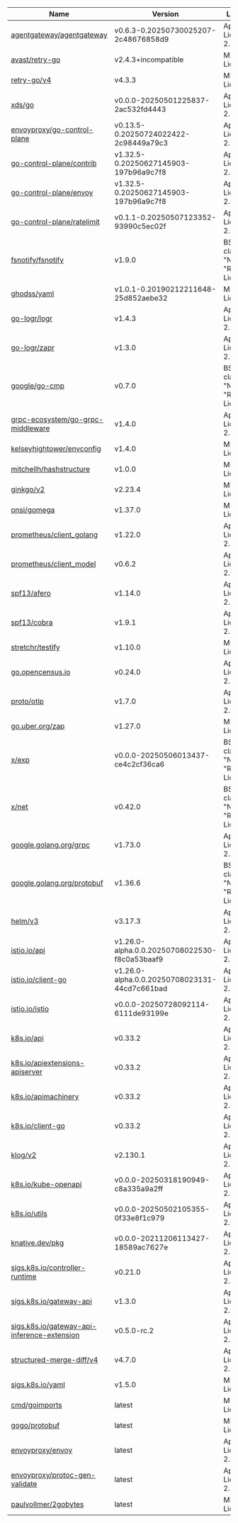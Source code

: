 Name|Version|License
---|---|---
[agentgateway/agentgateway](https://github.com/agentgateway/agentgateway)|v0.6.3-0.20250730025207-2c48676858d9|Apache License 2.0
[avast/retry-go](https://github.com/avast/retry-go)|v2.4.3+incompatible|MIT License
[retry-go/v4](https://github.com/avast/retry-go)|v4.3.3|MIT License
[xds/go](https://github.com/cncf/xds)|v0.0.0-20250501225837-2ac532fd4443|Apache License 2.0
[envoyproxy/go-control-plane](https://github.com/envoyproxy/go-control-plane)|v0.13.5-0.20250724022422-2c98449a79c3|Apache License 2.0
[go-control-plane/contrib](https://github.com/envoyproxy/go-control-plane)|v1.32.5-0.20250627145903-197b96a9c7f8|Apache License 2.0
[go-control-plane/envoy](https://github.com/envoyproxy/go-control-plane)|v1.32.5-0.20250627145903-197b96a9c7f8|Apache License 2.0
[go-control-plane/ratelimit](https://github.com/envoyproxy/go-control-plane)|v0.1.1-0.20250507123352-93990c5ec02f|Apache License 2.0
[fsnotify/fsnotify](https://github.com/fsnotify/fsnotify)|v1.9.0|BSD 3-clause "New" or "Revised" License
[ghodss/yaml](https://github.com/ghodss/yaml)|v1.0.1-0.20190212211648-25d852aebe32|MIT License
[go-logr/logr](https://github.com/go-logr/logr)|v1.4.3|Apache License 2.0
[go-logr/zapr](https://github.com/go-logr/zapr)|v1.3.0|Apache License 2.0
[google/go-cmp](https://github.com/google/go-cmp)|v0.7.0|BSD 3-clause "New" or "Revised" License
[grpc-ecosystem/go-grpc-middleware](https://github.com/grpc-ecosystem/go-grpc-middleware)|v1.4.0|Apache License 2.0
[kelseyhightower/envconfig](https://github.com/kelseyhightower/envconfig)|v1.4.0|MIT License
[mitchellh/hashstructure](https://github.com/mitchellh/hashstructure)|v1.0.0|MIT License
[ginkgo/v2](https://github.com/onsi/ginkgo)|v2.23.4|MIT License
[onsi/gomega](https://github.com/onsi/gomega)|v1.37.0|MIT License
[prometheus/client_golang](https://github.com/prometheus/client_golang)|v1.22.0|Apache License 2.0
[prometheus/client_model](https://github.com/prometheus/client_model)|v0.6.2|Apache License 2.0
[spf13/afero](https://github.com/spf13/afero)|v1.14.0|Apache License 2.0
[spf13/cobra](https://github.com/spf13/cobra)|v1.9.1|Apache License 2.0
[stretchr/testify](https://github.com/stretchr/testify)|v1.10.0|MIT License
[go.opencensus.io](https://go.opencensus.io)|v0.24.0|Apache License 2.0
[proto/otlp](https://go.opentelemetry.io/proto/otlp)|v1.7.0|Apache License 2.0
[go.uber.org/zap](https://go.uber.org/zap)|v1.27.0|MIT License
[x/exp](https://golang.org/x/exp)|v0.0.0-20250506013437-ce4c2cf36ca6|BSD 3-clause "New" or "Revised" License
[x/net](https://golang.org/x/net)|v0.42.0|BSD 3-clause "New" or "Revised" License
[google.golang.org/grpc](https://google.golang.org/grpc)|v1.73.0|Apache License 2.0
[google.golang.org/protobuf](https://google.golang.org/protobuf)|v1.36.6|BSD 3-clause "New" or "Revised" License
[helm/v3](https://helm.sh/helm/v3)|v3.17.3|Apache License 2.0
[istio.io/api](https://istio.io/api)|v1.26.0-alpha.0.0.20250708022530-f8c0a53baaf9|Apache License 2.0
[istio.io/client-go](https://istio.io/client-go)|v1.26.0-alpha.0.0.20250708023131-44cd7c661bad|Apache License 2.0
[istio.io/istio](https://istio.io/istio)|v0.0.0-20250728092114-6111de93199e|Apache License 2.0
[k8s.io/api](https://k8s.io/api)|v0.33.2|Apache License 2.0
[k8s.io/apiextensions-apiserver](https://k8s.io/apiextensions-apiserver)|v0.33.2|Apache License 2.0
[k8s.io/apimachinery](https://k8s.io/apimachinery)|v0.33.2|Apache License 2.0
[k8s.io/client-go](https://k8s.io/client-go)|v0.33.2|Apache License 2.0
[klog/v2](https://k8s.io/klog/v2)|v2.130.1|Apache License 2.0
[k8s.io/kube-openapi](https://k8s.io/kube-openapi)|v0.0.0-20250318190949-c8a335a9a2ff|Apache License 2.0
[k8s.io/utils](https://k8s.io/utils)|v0.0.0-20250502105355-0f33e8f1c979|Apache License 2.0
[knative.dev/pkg](https://knative.dev/pkg)|v0.0.0-20211206113427-18589ac7627e|Apache License 2.0
[sigs.k8s.io/controller-runtime](https://sigs.k8s.io/controller-runtime)|v0.21.0|Apache License 2.0
[sigs.k8s.io/gateway-api](https://sigs.k8s.io/gateway-api)|v1.3.0|Apache License 2.0
[sigs.k8s.io/gateway-api-inference-extension](https://sigs.k8s.io/gateway-api-inference-extension)|v0.5.0-rc.2|Apache License 2.0
[structured-merge-diff/v4](https://sigs.k8s.io/structured-merge-diff/v4)|v4.7.0|Apache License 2.0
[sigs.k8s.io/yaml](https://sigs.k8s.io/yaml)|v1.5.0|MIT License
[cmd/goimports](https://golang.org/x/tools/cmd/goimports)|latest|MIT License
[gogo/protobuf](https://github.com/gogo/protobuf)|latest|MIT License
[envoyproxy/envoy](https://github.com/envoyproxy/envoy)|latest|Apache License 2.0
[envoyproxy/protoc-gen-validate](https://github.com/envoyproxy/protoc-gen-validate)|latest|Apache License 2.0
[paulvollmer/2gobytes](https://github.com/paulvollmer/2gobytes)|latest|MIT License
